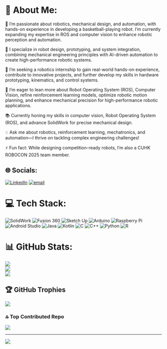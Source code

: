# 💫 About Me:
🚀 I’m passionate about robotics, mechanical design, and automation, with hands-on experience in developing a basketball-playing robot. I’m currently expanding my expertise in ROS and computer vision to enhance robotic perception and automation.

🤖 I specialize in robot design, prototyping, and system integration, combining mechanical engineering principles with AI-driven automation to create high-performance robotic systems.

🤝 I’m seeking a robotics internship to gain real-world hands-on experience, contribute to innovative projects, and further develop my skills in hardware prototyping, kinematics, and control systems.

🎯 I’m eager to lean more about Robot Operating System (ROS), Computer Vision, refine reinforcement learning models, optimize robotic motion planning, and enhance mechanical precision for high-performance robotic applications.

📚 Currently honing my skills in computer vision, Robot Operating System (ROS),  and advance SolidWork for precise mechanical design.

💡 Ask me about robotics, reinforcement learning, mechatronics, and automation—I thrive on tackling complex engineering challenges!

⚡ Fun fact: While designing competition-ready robots, I’m also a CUHK ROBOCON 2025 team member. 


## 🌐 Socials:
[![LinkedIn](https://img.shields.io/badge/LinkedIn-%230077B5.svg?logo=linkedin&logoColor=white)](https://linkedin.com/in/https://www.linkedin.com/in/thanisorn-jarudilokkul-048870326/) [![email](https://img.shields.io/badge/Email-D14836?logo=gmail&logoColor=white)](mailto:thanisornjarudilokkul@gmail.com) 

# 💻 Tech Stack:
![SolidWork](https://img.shields.io/badge/SolidWorks-%23E2231A.svg?style=for-the-badge&logo=solidworks&logoColor=white) ![Fusion 360](https://img.shields.io/badge/Fusion%20360-%23FCA121.svg?style=for-the-badge&logo=autodesk&logoColor=white) ![Sketch Up](https://img.shields.io/badge/SketchUp-005F9E?style=for-the-badge&logo=sketchup&logoColor=white) ![Arduino](https://img.shields.io/badge/-Arduino-00979D?style=for-the-badge&logo=Arduino&logoColor=white) ![Raspberry Pi](https://img.shields.io/badge/-Raspberry_Pi-C51A4A?style=for-the-badge&logo=Raspberry-Pi) ![Android Studio](https://img.shields.io/badge/Android%20Studio-%233DDC84.svg?style=for-the-badge&logo=android-studio&logoColor=white) ![Java](https://img.shields.io/badge/Java-%23ED8B00.svg?style=for-the-badge&logo=openjdk&logoColor=white) ![Kotlin](https://img.shields.io/badge/Kotlin-%230095D5.svg?style=for-the-badge&logo=kotlin&logoColor=white) ![C](https://img.shields.io/badge/c-%2300599C.svg?style=for-the-badge&logo=c&logoColor=white) ![C++](https://img.shields.io/badge/c++-%2300599C.svg?style=for-the-badge&logo=c%2B%2B&logoColor=white) ![Python](https://img.shields.io/badge/python-3670A0?style=for-the-badge&logo=python&logoColor=ffdd54) ![R](https://img.shields.io/badge/r-%23276DC3.svg?style=for-the-badge&logo=r&logoColor=white) 

# 📊 GitHub Stats:
![](https://github-readme-stats.vercel.app/api?username=Book15011&theme=dark&hide_border=false&include_all_commits=false&count_private=false)<br/>
![](https://github-readme-streak-stats.herokuapp.com/?user=Book15011&theme=dark&hide_border=false)<br/>
![](https://github-readme-stats.vercel.app/api/top-langs/?username=Book15011&theme=dark&hide_border=false&include_all_commits=false&count_private=false&layout=compact)

## 🏆 GitHub Trophies
![](https://github-profile-trophy.vercel.app/?username=Book15011&theme=shadow_green&no-frame=false&no-bg=true&margin-w=4)

### 🔝 Top Contributed Repo
![](https://github-contributor-stats.vercel.app/api?username=Book15011&limit=5&theme=gruvbox&combine_all_yearly_contributions=true)

---
[![](https://visitcount.itsvg.in/api?id=Book15011&icon=10&color=0)](https://visitcount.itsvg.in)

<!-- Proudly created with GPRM ( https://gprm.itsvg.in ) -->
